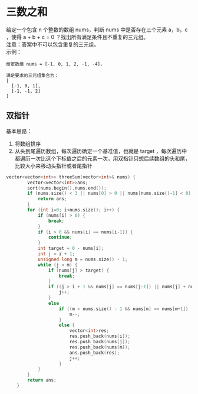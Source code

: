 # 三数之和
给定一个包含 n 个整数的数组 nums，判断 nums 中是否存在三个元素 a，b，c ，使得 a + b + c = 0 ？找出所有满足条件且不重复的三元组。  
注意：答案中不可以包含重复的三元组。  
示例：  
```
给定数组 nums = [-1, 0, 1, 2, -1, -4]，

满足要求的三元组集合为：
[
  [-1, 0, 1],
  [-1, -1, 2]
]
```
## 双指针
基本思路：
1. 将数组排序
2. 从头到尾遍历数组，每次遍历确定一个基准值，也就是 target ，每次遍历中都遍历一次比这个下标值之后的元素一次，用双指针只想后续数组的头和尾，比较大小来移动头指针或者尾指针
```c++
vector<vector<int>> threeSum(vector<int>& nums) {
        vector<vector<int>>ans;
        sort(nums.begin(),nums.end());
        if (nums.size() < 3 || nums[0] > 0 || nums[nums.size()-1] < 0) {
            return ans;
        }
        for (int i=0; i<nums.size(); i++) {
            if (nums[i] > 0) {
                break;
            }
            if (i > 0 && nums[i] == nums[i-1]) {
                continue;
            }
            int target = 0 - nums[i];
            int j = i + 1;
            unsigned long m = nums.size() - 1;
            while (j < m) {
                if (nums[j] > target) {
                    break;
                }
                if ((j > i + 1 && nums[j] == nums[j-1]) || nums[j] + nums[m] < target) {
                    j++;
                }
                else
                    if ((m < nums.size() - 1 && nums[m] == nums[m+1]) || nums[j] + nums[m] > target) {
                        m--;
                    }
                    else {
                        vector<int>res;
                        res.push_back(nums[i]);
                        res.push_back(nums[j]);
                        res.push_back(nums[m]);
                        ans.push_back(res);
                        j++;
                    }
            }
        }
        return ans;
    }
```
